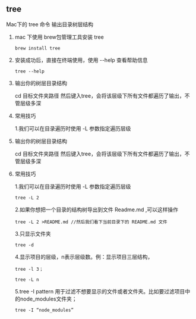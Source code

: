## tree
Mac下的 tree 命令 输出目录树层结构
1. mac 下使用 brew包管理工具安装 tree

    ```brew install tree```

2. 安装成功后，直接在终端使用，使用 --help 查看帮助信息

    ```tree --help```

3. 输出你的树层目录结构

    cd 目标文件夹路径
    然后键入tree，会将该层级下所有文件都遍历了输出，不管层级多深

4. 常用技巧

    1.我们可以在目录遍历时使用 -L 参数指定遍历层级

3. 输出你的树层目录结构

    cd 目标文件夹路径
    然后键入tree，会将该层级下所有文件都遍历了输出，不管层级多深

4. 常用技巧

    1.我们可以在目录遍历时使用 -L 参数指定遍历层级

    ```tree -L 2```

    2.如果你想把一个目录的结构树导出到文件 Readme.md ,可以这样操作

    ```tree -L 2 >README.md //然后我们看下当前目录下的 README.md 文件```

    3.只显示文件夹

    ```tree -d ```

    4.显示项目的层级，n表示层级数。例：显示项目三层结构，

    ```tree -l 3；```

    ```tree -L n ```

    5.tree -I pattern 用于过滤不想要显示的文件或者文件夹。比如要过滤项目中的node_modules文件夹；

    ```tree -I “node_modules”```